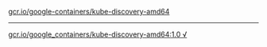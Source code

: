[gcr.io/google-containers/kube-discovery-amd64](https://hub.docker.com/r/abcz/kube-discovery-amd64/tags/) 

----
[gcr.io/google_containers/kube-discovery-amd64:1.0 √](https://hub.docker.com/r/abcz/kube-discovery-amd64/tags/)

